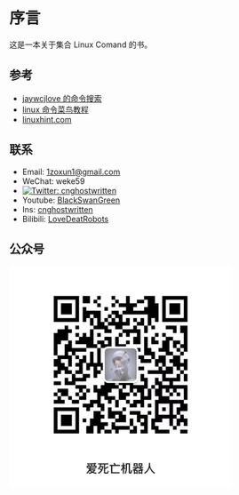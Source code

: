 # 序言

这是一本关于集合 Linux Comand 的书。

## 参考

- [jaywcjlove 的命令搜索](https://github.com/jaywcjlove/linux-command)
- [linux 命令菜鸟教程](https://www.runoob.com/linux/linux-command-manual.html)
- [linuxhint.com](https://linuxhint.com/category/linux-commands/)

## 联系

- Email: 1zoxun1@gmail.com
- WeChat: weke59
- [![Twitter: cnghostwritten](https://img.shields.io/twitter/follow/cnghostwritten?style=social)](https://twitter.com/cnghostwritten)
- Youtube: [BlackSwanGreen](https://www.youtube.com/channel/UC4yHO4YeSU-fY2CqDob5pFA)
- Ins: [cnghostwritten](https://www.instagram.com/cnghostwritten/)
- Bilibili: [LoveDeatRobots](https://space.bilibili.com/400114617?spm_id_from=333.1007.0.0)

## 公众号

<img src="https://github.com/Ghostwritten/linux-command-docs/blob/gh-pages/assets/imgs/public.jpg?raw=true" width = "400" height = "400" alt="爱死亡机器人" align=center />
